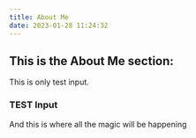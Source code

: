 ```yaml
---
title: About Me
date: 2023-01-28 11:24:32
---
```



## This is the About Me section:
This is only test input. 
### TEST Input
And this is where all the magic will be happening